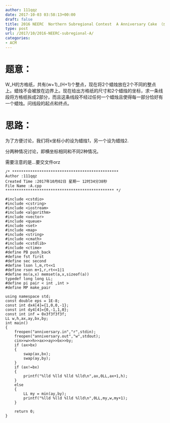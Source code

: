 ```yaml
---
author: 111qqz
date: 2017-10-03 03:58:13+00:00
draft: false
title: 2016 NEERC  Northern Subregional Contest  A Anniversary Cake （水题）
type: post
url: /2017/10/2016-NEERC-subregional-A/
categories:
- ACM
---
```


# 题意：



W_H的方格纸，共有(w+1)_(H+1)个整点，现在将2个蜡烛放在2个不同的整点上。蜡烛不会被放在边界上。现在给出方格纸的尺寸和2个蜡烛的坐标，求一条线段将方格纸拆成2部分，而且这条线段不经过任何一个蜡烛且使得每一部分恰好有一个蜡烛。问线段的起点和终点。



# 思路：



为了方便讨论，我们将x坐标小的设为蜡烛1，另一个设为蜡烛2.

分两种情况讨论，即横坐标相同和不同2种情况。

需要注意的是...要交文件orz


    
    /* ***********************************************
    Author :111qqz
    Created Time :2017年10月02日 星期一 12时34分38秒
    File Name :A.cpp
    ************************************************ */
    
    #include <cstdio>
    #include <cstring>
    #include <iostream>
    #include <algorithm>
    #include <vector>
    #include <queue>
    #include <set>
    #include <map>
    #include <string>
    #include <cmath>
    #include <cstdlib>
    #include <ctime>
    #define PB push_back
    #define fst first
    #define sec second
    #define lson l,m,rt<<1
    #define rson m+1,r,rt<<1|1
    #define ms(a,x) memset(a,x,sizeof(a))
    typedef long long LL;
    #define pi pair < int ,int >
    #define MP make_pair
    
    using namespace std;
    const double eps = 1E-8;
    const int dx4[4]={1,0,0,-1};
    const int dy4[4]={0,-1,1,0};
    const int inf = 0x3f3f3f3f;
    LL w,h,ax,ay,bx,by;
    int main()
    {
        freopen("anniversary.in","r",stdin);
        freopen("anniversary.out","w",stdout);
        cin>>w>>h>>ax>>ay>>bx>>by;
        if (ax>bx)
        {
            swap(ax,bx);
            swap(ay,by);
        }
        if (ax!=bx)
        {
            printf("%lld %lld %lld %lld\n",ax,0LL,ax+1,h);
        }
        else
        {
            LL my = min(ay,by);
            printf("%lld %lld %lld %lld\n",0LL,my,w,my+1);
        }
    
        return 0;
    }
    








